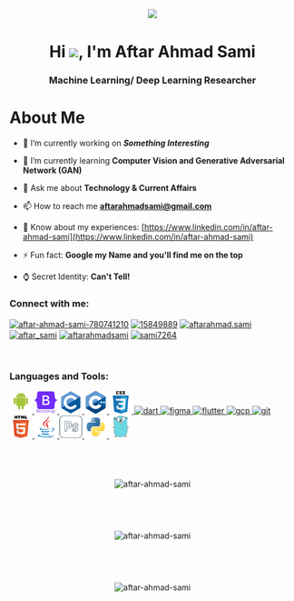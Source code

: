 <p align="center"><img width="65%" height="auto" src="https://images-wixmp-ed30a86b8c4ca887773594c2.wixmp.com/f/bb55d815-d14e-45d3-abc4-efe556e169d0/d9jxcng-9117f251-497c-450b-bf6b-e31883c73632.gif?token=eyJ0eXAiOiJKV1QiLCJhbGciOiJIUzI1NiJ9.eyJzdWIiOiJ1cm46YXBwOjdlMGQxODg5ODIyNjQzNzNhNWYwZDQxNWVhMGQyNmUwIiwiaXNzIjoidXJuOmFwcDo3ZTBkMTg4OTgyMjY0MzczYTVmMGQ0MTVlYTBkMjZlMCIsIm9iaiI6W1t7InBhdGgiOiJcL2ZcL2JiNTVkODE1LWQxNGUtNDVkMy1hYmM0LWVmZTU1NmUxNjlkMFwvZDlqeGNuZy05MTE3ZjI1MS00OTdjLTQ1MGItYmY2Yi1lMzE4ODNjNzM2MzIuZ2lmIn1dXSwiYXVkIjpbInVybjpzZXJ2aWNlOmZpbGUuZG93bmxvYWQiXX0.DNEkUCmCy9hqGkwHXFAc08w8XSVHJnsITQqgCVmOu3g" height="150px"/></p>
<h1 align="center">Hi <img src="https://raw.githubusercontent.com/MartinHeinz/MartinHeinz/master/wave.gif" width="30px">, I'm Aftar Ahmad Sami</h1>
<h3 align="center">Machine Learning/ Deep Learning Researcher</h3>


# About Me
- 🔭 I’m currently working on **_Something Interesting_**

- 🌱 I’m currently learning **Computer Vision and Generative Adversarial Network (GAN)**

- 💬 Ask me about **Technology & Current Affairs**

- 📫 How to reach me **aftarahmadsami@gmail.com**

- 📄 Know about my experiences:  [https://www.linkedin.com/in/aftar-ahmad-sami](https://www.linkedin.com/in/aftar-ahmad-sami)

- ⚡ Fun fact:  **Google my Name and you'll find me on the top**

- ⌚ Secret Identity: **Can't Tell!**

<!--
<p align="right"> <img src="https://komarev.com/ghpvc/?username=aftar-ahmad-sami&label=Profile%20views&color=0e75b6&style=flat" alt="aftar-ahmad-sami" /> </p>
-->
<h3 align="left">Connect with me:</h3>
<p align="left">
<a href="https://linkedin.com/in/aftar-ahmad-sami" target="blank"><img align="center" src="https://raw.githubusercontent.com/rahuldkjain/github-profile-readme-generator/master/src/images/icons/Social/linked-in-alt.svg" alt="aftar-ahmad-sami-780741210" height="30" width="40" /></a>
<a href="https://stackoverflow.com/users/15849889" target="blank"><img align="center" src="https://raw.githubusercontent.com/rahuldkjain/github-profile-readme-generator/master/src/images/icons/Social/stack-overflow.svg" alt="15849889" height="30" width="40" /></a>
<a href="https://fb.com/aftarahmad.sami" target="blank"><img align="center" src="https://raw.githubusercontent.com/rahuldkjain/github-profile-readme-generator/master/src/images/icons/Social/facebook.svg" alt="aftarahmad.sami" height="30" width="40" /></a>
<a href="https://www.codechef.com/users/aftar_sami" target="blank"><img align="center" src="https://cdn.jsdelivr.net/npm/simple-icons@3.1.0/icons/codechef.svg" alt="aftar_sami" height="30" width="40" /></a>
<a href="https://www.hackerrank.com/aftarahmadsami" target="blank"><img align="center" src="https://raw.githubusercontent.com/rahuldkjain/github-profile-readme-generator/master/src/images/icons/Social/hackerrank.svg" alt="aftarahmadsami" height="30" width="40" /></a>
<a href="https://codeforces.com/profile/sami7264" target="blank"><img align="center" src="https://cdn.jsdelivr.net/npm/simple-icons@3.0.1/icons/codeforces.svg" alt="sami7264" height="30" width="40" /></a> 
</p>

<br>

<h3 align="left">Languages and Tools:</h3>
<p align="left"> 
<a href="https://developer.android.com" target="_blank"> <img src="https://raw.githubusercontent.com/devicons/devicon/master/icons/android/android-original-wordmark.svg" alt="android" width="40" height="40"/> </a> 
<a href="https://getbootstrap.com" target="_blank"> <img src="https://raw.githubusercontent.com/devicons/devicon/master/icons/bootstrap/bootstrap-plain-wordmark.svg" alt="bootstrap" width="40" height="40"/> </a>
  <a href="https://www.cprogramming.com/" target="_blank"> <img src="https://raw.githubusercontent.com/devicons/devicon/master/icons/c/c-original.svg" alt="c" width="40" height="40"/> </a> <a href="https://www.w3schools.com/cpp/" target="_blank"> <img src="https://raw.githubusercontent.com/devicons/devicon/master/icons/cplusplus/cplusplus-original.svg" alt="cplusplus" width="40" height="40"/> </a> <a href="https://www.w3schools.com/css/" target="_blank"> <img src="https://raw.githubusercontent.com/devicons/devicon/master/icons/css3/css3-original-wordmark.svg" alt="css3" width="40" height="40"/> </a> <a href="https://dart.dev" target="_blank"> <img src="https://www.vectorlogo.zone/logos/dartlang/dartlang-icon.svg" alt="dart" width="40" height="40"/> </a> <a href="https://www.figma.com/" target="_blank"> <img src="https://www.vectorlogo.zone/logos/figma/figma-icon.svg" alt="figma" width="40" height="40"/> </a> <a href="https://flutter.dev" target="_blank"> <img src="https://www.vectorlogo.zone/logos/flutterio/flutterio-icon.svg" alt="flutter" width="40" height="40"/> </a> <a href="https://cloud.google.com" target="_blank"> <img src="https://www.vectorlogo.zone/logos/google_cloud/google_cloud-icon.svg" alt="gcp" width="40" height="40"/> </a> <a href="https://git-scm.com/" target="_blank"> <img src="https://www.vectorlogo.zone/logos/git-scm/git-scm-icon.svg" alt="git" width="40" height="40"/> </a> <a href="https://www.w3.org/html/" target="_blank"> <img src="https://raw.githubusercontent.com/devicons/devicon/master/icons/html5/html5-original-wordmark.svg" alt="html5" width="40" height="40"/> </a> <a href="https://www.java.com" target="_blank"> <img src="https://raw.githubusercontent.com/devicons/devicon/master/icons/java/java-original.svg" alt="java" width="40" height="40"/> </a> <a href="https://www.photoshop.com/en" target="_blank"> <img src="https://raw.githubusercontent.com/devicons/devicon/master/icons/photoshop/photoshop-line.svg" alt="photoshop" width="40" height="40"/> </a> <a href="https://www.python.org" target="_blank"> <img src="https://raw.githubusercontent.com/devicons/devicon/master/icons/python/python-original.svg" alt="python" width="40" height="40"/> </a> 
<a href="https://golang.org" target="_blank" rel="noreferrer"> <img src="https://raw.githubusercontent.com/devicons/devicon/master/icons/go/go-original.svg" alt="go" width="40" height="40"/> </a>
 
</p>

#
<p align="center"><img align="center" hspace="30" vspace="30" src="https://github-readme-stats.vercel.app/api?username=aftar-ahmad-sami&show_icons=true&locale=en" alt="aftar-ahmad-sami" /></p>
<p align="center"><img align="center" hspace="30" vspace="30" src="https://github-readme-streak-stats.herokuapp.com?user=Aftar-Ahmad-Sami&date_format=M%20j%5B%2C%20Y%5D" alt="aftar-ahmad-sami" /></p>
<p align="center"><img  hspace="30" vspace="30" src="https://github-readme-stats.vercel.app/api/top-langs?username=aftar-ahmad-sami&show_icons=true&locale=en&layout=compact" alt="aftar-ahmad-sami" /></p>

